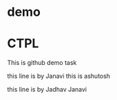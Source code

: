 # demo

# CTPL
This is github demo task 

this line is by Janavi
this is ashutosh

this line is by Jadhav Janavi

